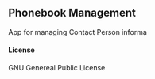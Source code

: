 ## Phonebook Management

App for managing Contact Person informa

#### License

GNU Genereal Public License